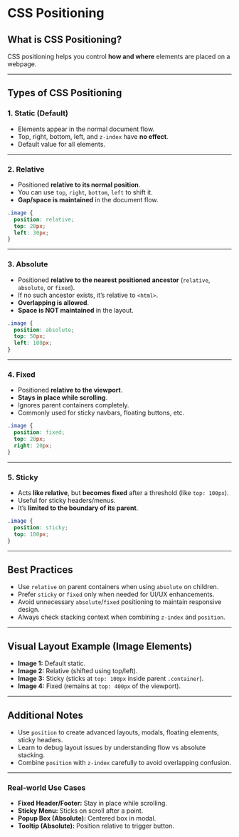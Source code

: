 # CSS Positioning

## What is CSS Positioning?
CSS positioning helps you control **how and where** elements are placed on a webpage.

---

## Types of CSS Positioning

### 1. **Static** (Default)
- Elements appear in the normal document flow.
- Top, right, bottom, left, and `z-index` have **no effect**.
- Default value for all elements.

---

### 2. **Relative**
- Positioned **relative to its normal position**.
- You can use `top`, `right`, `bottom`, `left` to shift it.
- **Gap/space is maintained** in the document flow.

```css
.image {
  position: relative;
  top: 20px;
  left: 30px;
}
```

---

### 3. **Absolute**
- Positioned **relative to the nearest positioned ancestor** (`relative`, `absolute`, or `fixed`).
- If no such ancestor exists, it’s relative to `<html>`.
- **Overlapping is allowed**.
- **Space is NOT maintained** in the layout.

```css
.image {
  position: absolute;
  top: 50px;
  left: 100px;
}
```

---

### 4. **Fixed**
- Positioned **relative to the viewport**.
- **Stays in place while scrolling**.
- Ignores parent containers completely.
- Commonly used for sticky navbars, floating buttons, etc.

```css
.image {
  position: fixed;
  top: 20px;
  right: 20px;
}
```

---

### 5. **Sticky**
- Acts **like relative**, but **becomes fixed** after a threshold (like `top: 100px`).
- Useful for sticky headers/menus.
- It’s **limited to the boundary of its parent**.

```css
.image {
  position: sticky;
  top: 100px;
}
```

---

## Best Practices
- Use `relative` on parent containers when using `absolute` on children.
- Prefer `sticky` or `fixed` only when needed for UI/UX enhancements.
- Avoid unnecessary `absolute`/`fixed` positioning to maintain responsive design.
- Always check stacking context when combining `z-index` and `position`.

---

## Visual Layout Example (Image Elements)
- **Image 1:** Default static.
- **Image 2:** Relative (shifted using top/left).
- **Image 3:** Sticky (sticks at `top: 100px` inside parent `.container`).
- **Image 4:** Fixed (remains at `top: 400px` of the viewport).

---

## Additional Notes
- Use `position` to create advanced layouts, modals, floating elements, sticky headers.
- Learn to debug layout issues by understanding flow vs absolute stacking.
- Combine `position` with `z-index` carefully to avoid overlapping confusion.

---

### Real-world Use Cases
- **Fixed Header/Footer:** Stay in place while scrolling.
- **Sticky Menu:** Sticks on scroll after a point.
- **Popup Box (Absolute):** Centered box in modal.
- **Tooltip (Absolute):** Position relative to trigger button.

